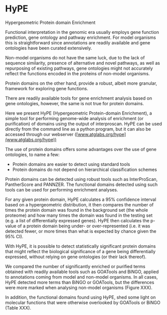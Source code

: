 # HyPE
Hypergeometric Protein domain Enrichment

Functional interpretation in the genomic era usually employs gene function prediction, gene ontology and pathway enrichment. For model organisms this is straightforward since annotations are readily available and gene ontologies have been curated extensively.

Non-model organisms do not have the same luck, due to the lack of sequence similarity, presence of alternative and novel pathways, as well as repurposing of existing pathways, gene ontologies might not accurately reflect the functions encoded in the proteins of non-model organisms.

Protein domains on the other hand, provide a robust, albeit more granular, framework for exploring gene functions.

There are readily available tools for gene enrichment analysis based on gene ontologies, however, the same is not true for protein domains.

Here we present HyPE (Hypergeometric Protein-domain Enrichment), a simple tool for performing genome-wide analysis of enrichment (or purification) of domains using the output of interproscan. HyPE can be used directly from the command line as a python program, but it can also be accessed through our webserver ([www.atglabs.org/hype](www.atglabs.org/hype))

The use of protein domains offers some advantages over the use of gene ontologies, to name a few:

- Protein domains are easier to detect using standard tools
- Protein domains do not depend on hierarchical classification schemes

Protein domains can be detected using robust tools such as InterProScan, PantherScore and PANNZER. The functional domains detected using such tools can be used for performing enrichment analyses.

For any given protein domain, HyPE calculates a 95% confidence interval based on a hypergeometric distribution, it then compares the number of times the protein domain was found in the background set (the whole proteome) and how many times the domain was found in the testing set (e.g. a list of differentially expressed genes). HyPE then calculates the p-value of a protein domain being under- or over-represented (i.e. it was detected fewer, or more times than what is expected by chance given the 95% CI).

With HyPE, it is possible to detect statistically significant protein domains that might reflect the biological significance of a gene being differentially expressed, without relying on gene ontologies (or their lack thereof).

We compared the number of significantly enriched or purified terms obtained with readily available tools such as GOATools and BiNGO, applied to annotations coming from model and non-model organisms. In all cases, HyPE detected more terms than BiNGO or GOATools, but the differences were more marked when analysing non-model organisms (Figure XXX).

In addition, the functional domains found using HyPE, shed some light on molecular functions that were otherwise overlooked by GOATools or BiNGO (Table XXX).


